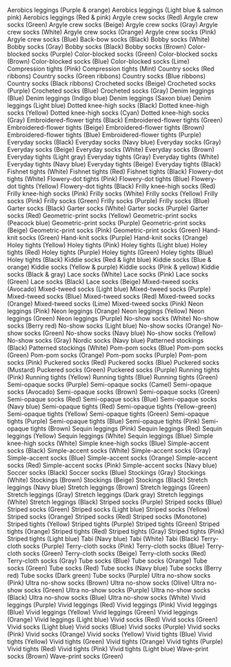 Aerobics leggings (Purple & orange)
Aerobics leggings (Light blue & salmon pink)
Aerobics leggings (Red & pink)
Argyle crew socks (Red)
Argyle crew socks (Green)
Argyle crew socks (Beige)
Argyle crew socks (Gray)
Argyle crew socks (White)
Argyle crew socks (Orange)
Argyle crew socks (Pink)
Argyle crew socks (Blue)
Back-bow socks (Black)
Bobby socks (White)
Bobby socks (Gray)
Bobby socks (Black)
Bobby socks (Brown)
Color-blocked socks (Purple)
Color-blocked socks (Green)
Color-blocked socks (Brown)
Color-blocked socks (Blue)
Color-blocked socks (Lime)
Compression tights (Pink)
Compression tights (Mint)
Country socks (Red ribbons)
Country socks (Green ribbons)
Country socks (Blue ribbons)
Country socks (Black ribbons)
Crocheted socks (Beige)
Crocheted socks (Purple)
Crocheted socks (Blue)
Crocheted socks (Gray)
Denim leggings (Blue)
Denim leggings (Indigo blue)
Denim leggings (Saxon blue)
Denim leggings (Light blue)
Dotted knee-high socks (Black)
Dotted knee-high socks (Yellow)
Dotted knee-high socks (Cyan)
Dotted knee-high socks (Gray)
Embroidered-flower tights (Black)
Embroidered-flower tights (Green)
Embroidered-flower tights (Beige)
Embroidered-flower tights (Brown)
Embroidered-flower tights (Blue)
Embroidered-flower tights (Purple)
Everyday socks (Black)
Everyday socks (Navy blue)
Everyday socks (Gray)
Everyday socks (Beige)
Everyday socks (White)
Everyday socks (Brown)
Everyday tights (Light gray)
Everyday tights (Gray)
Everyday tights (White)
Everyday tights (Navy blue)
Everyday tights (Beige)
Everyday tights (Black)
Fishnet tights (White)
Fishnet tights (Red)
Fishnet tights (Black)
Flowery-dot tights (White)
Flowery-dot tights (Pink)
Flowery-dot tights (Blue)
Flowery-dot tights (Yellow)
Flowery-dot tights (Black)
Frilly knee-high socks (Red)
Frilly knee-high socks (Pink)
Frilly socks (White)
Frilly socks (Yellow)
Frilly socks (Pink)
Frilly socks (Green)
Frilly socks (Purple)
Frilly socks (Blue)
Garter socks (Black)
Garter socks (White)
Garter socks (Purple)
Garter socks (Red)
Geometric-print socks (Yellow)
Geometric-print socks (Peacock blue)
Geometric-print socks (Purple)
Geometric-print socks (Beige)
Geometric-print socks (Pink)
Geometric-print socks (Green)
Hand-knit socks (Green)
Hand-knit socks (Purple)
Hand-knit socks (Orange)
Holey tights (Yellow)
Holey tights (Pink)
Holey tights (Light blue)
Holey tights (Red)
Holey tights (Purple)
Holey tights (Green)
Holey tights (Blue)
Holey tights (Black)
Kiddie socks (Red & light blue)
Kiddie socks (Blue & orange)
Kiddie socks (Yellow & purple)
Kiddie socks (Pink & yellow)
Kiddie socks (Black & gray)
Lace socks (White)
Lace socks (Pink)
Lace socks (Green)
Lace socks (Black)
Lace socks (Beige)
Mixed-tweed socks (Avocado)
Mixed-tweed socks (Light blue)
Mixed-tweed socks (Purple)
Mixed-tweed socks (Blue)
Mixed-tweed socks (Red)
Mixed-tweed socks (Orange)
Mixed-tweed socks (Lime)
Mixed-tweed socks (Pink)
Neon leggings (Pink)
Neon leggings (Orange)
Neon leggings (Yellow)
Neon leggings (Green)
Neon leggings (Purple)
No-show socks (White)
No-show socks (Berry red)
No-show socks (Light blue)
No-show socks (Orange)
No-show socks (Green)
No-show socks (Navy blue)
No-show socks (Yellow)
No-show socks (Gray)
Nordic socks (Navy blue)
Patterned stockings (Black)
Patterned stockings (White)
Pom-pom socks (Blue)
Pom-pom socks (Green)
Pom-pom socks (Orange)
Pom-pom socks (Purple)
Pom-pom socks (Pink)
Puckered socks (Red)
Puckered socks (Blue)
Puckered socks (Mustard)
Puckered socks (Green)
Puckered socks (Purple)
Running tights (Pink)
Running tights (Yellow)
Running tights (Blue)
Running tights (Green)
Semi-opaque socks (Purple)
Semi-opaque socks (Camel)
Semi-opaque socks (Avocado)
Semi-opaque socks (Brown)
Semi-opaque socks (Green)
Semi-opaque socks (Red)
Semi-opaque socks (Blue)
Semi-opaque socks (Navy blue)
Semi-opaque tights (Red)
Semi-opaque tights (Yellow-green)
Semi-opaque tights (Yellow)
Semi-opaque tights (Green)
Semi-opaque tights (Purple)
Semi-opaque tights (Blue)
Semi-opaque tights (Pink)
Semi-opaque tights (Brown)
Sequin leggings (Pink)
Sequin leggings (Red)
Sequin leggings (Yellow)
Sequin leggings (White)
Sequin leggings (Blue)
Simple knee-high socks (White)
Simple knee-high socks (Blue)
Simple-accent socks (Black)
Simple-accent socks (White)
Simple-accent socks (Gray)
Simple-accent socks (Blue)
Simple-accent socks (Orange)
Simple-accent socks (Red)
Simple-accent socks (Pink)
Simple-accent socks (Navy blue)
Soccer socks (Black)
Soccer socks (Blue)
Stockings (Gray)
Stockings (White)
Stockings (Brown)
Stockings (Beige)
Stockings (Black)
Stretch leggings (Navy blue)
Stretch leggings (Brown)
Stretch leggings (Green)
Stretch leggings (Gray)
Stretch leggings (Dark gray)
Stretch leggings (White)
Stretch leggings (Black)
Striped socks (Purple)
Striped socks (Blue)
Striped socks (Green)
Striped socks (Light blue)
Striped socks (Yellow)
Striped socks (Orange)
Striped socks (Red)
Striped socks (Monotone)
Striped tights (Yellow)
Striped tights (Purple)
Striped tights (Green)
Striped tights (Orange)
Striped tights (Red)
Striped tights (Gray)
Striped tights (Pink)
Striped tights (Light blue)
Tabi (Navy blue)
Tabi (White)
Tabi (Black)
Terry-cloth socks (Purple)
Terry-cloth socks (Pink)
Terry-cloth socks (Blue)
Terry-cloth socks (Green)
Terry-cloth socks (Beige)
Terry-cloth socks (Red)
Terry-cloth socks (Gray)
Tube socks (Blue)
Tube socks (Orange)
Tube socks (Green)
Tube socks (Red)
Tube socks (Navy blue)
Tube socks (Berry red)
Tube socks (Dark green)
Tube socks (Purple)
Ultra no-show socks (Pink)
Ultra no-show socks (Brown)
Ultra no-show socks (Olive)
Ultra no-show socks (Green)
Ultra no-show socks (Purple)
Ultra no-show socks (Black)
Ultra no-show socks (Blue)
Ultra no-show socks (White)
Vivid leggings (Purple)
Vivid leggings (Red)
Vivid leggings (Pink)
Vivid leggings (Blue)
Vivid leggings (Yellow)
Vivid leggings (Green)
Vivid leggings (Orange)
Vivid leggings (Light blue)
Vivid socks (Red)
Vivid socks (Green)
Vivid socks (Light blue)
Vivid socks (Blue)
Vivid socks (Purple)
Vivid socks (Pink)
Vivid socks (Orange)
Vivid socks (Yellow)
Vivid tights (Blue)
Vivid tights (Yellow)
Vivid tights (Green)
Vivid tights (Orange)
Vivid tights (Purple)
Vivid tights (Red)
Vivid tights (Pink)
Vivid tights (Light blue)
Wave-print socks (Brown)
Wave-print socks (Green)

